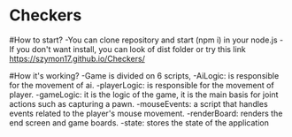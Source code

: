 # Checkers

#How to start? -You can clone repository and start (npm i) in your node.js -If you don't want install, you can look of dist folder or try this link https://szymon17.github.io/Checkers/

#How it's working? -Game is divided on 6 scripts,
  -AiLogic: is responsible for the movement of ai.
  -playerLogic: is responsible for the movement of player.
  -gameLogic: it is the logic of the game, it is the main basis for joint actions such as capturing a pawn.
  -mouseEvents: a script that handles events related to the player's mouse movement.
  -renderBoard: renders the end screen and game boards.
  -state: stores the state of the application
